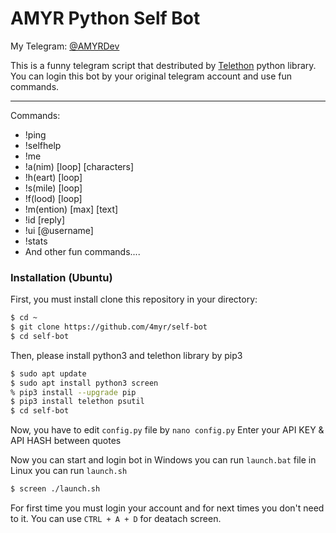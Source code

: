# AMYR Python Self Bot
My Telegram: [@AMYRDev](https://t.me/amyrdev)

This is a funny telegram script that destributed by [Telethon](https://github.com/LonamiWebs/Telethon) python library.
You can login this bot by your original telegram account and use fun commands.

---
Commands:
  - !ping
  - !selfhelp
  - !me
  - !a(nim) [loop] [characters]
  - !h(eart) [loop]
  -	!s(mile) [loop]
  -	!f(lood) [loop]
  - !m(ention) [max] [text]
  - !id [reply]
  - !ui [@username]
  - !stats
  - And other fun commands....

### Installation (Ubuntu)

First, you must install clone this repository in your directory:
```sh
$ cd ~
$ git clone https://github.com/4myr/self-bot
$ cd self-bot
```

Then, please install python3 and telethon library by pip3
```sh
$ sudo apt update
$ sudo apt install python3 screen
% pip3 install --upgrade pip
$ pip3 install telethon psutil
$ cd self-bot
```

Now, you have to edit `config.py` file by `nano config.py` 
Enter your API KEY & API HASH between quotes

Now you can start and login bot
in Windows you can run `launch.bat` file
in Linux you can run `launch.sh`
```sh
$ screen ./launch.sh
```

For first time you must login your account and for next times you don't need to it.
You can use `CTRL + A + D` for deatach screen.

